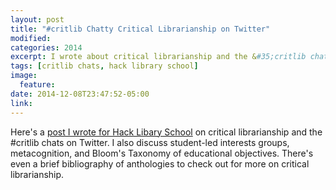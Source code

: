 ```yaml
---
layout: post
title: "#critlib Chatty Critical Librarianship on Twitter"
modified:
categories: 2014
excerpt: I wrote about critical librarianship and the &#35;critlib chats on Twitter for Hack Library School.
tags: [critlib chats, hack library school]
image:
  feature:
date: 2014-12-08T23:47:52-05:00
link: 
---
```


Here's a [post I wrote for Hack Libary School](http://hacklibschool.wordpress.com/2014/12/08/critlib-chatty-critical-librarianship-on-twitter/) on critical librarianship and the #critlib chats on Twitter. I also discuss student-led interests groups, metacognition, and Bloom's Taxonomy of educational objectives. There's even a brief bibliography of anthologies to check out for more on critical librarianship.   
